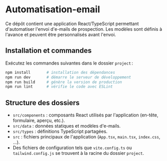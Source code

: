 # Automatisation-email

Ce dépôt contient une application React/TypeScript permettant d'automatiser l'envoi d'e-mails de prospection. Les modèles sont définis à l'avance et peuvent être personnalisés avant l'envoi.

## Installation et commandes

Exécutez les commandes suivantes dans le dossier `project` :

```bash
npm install       # installation des dépendances
npm run dev       # démarre le serveur de développement
npm run build     # génère la version de production
npm run lint      # vérifie le code avec ESLint
```

## Structure des dossiers

- `src/components` : composants React utilisés par l'application (en-tête, formulaire, aperçu, etc.).
- `src/data` : données statiques et modèles d'e-mails.
- `src/types` : définitions TypeScript partagées.
- `src` : fichiers principaux de l'application (`App.tsx`, `main.tsx`, `index.css`, …).
- Des fichiers de configuration tels que `vite.config.ts` ou `tailwind.config.js` se trouvent à la racine du dossier `project`.

